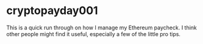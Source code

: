 # cryptopayday001
This is a quick run through on how I manage my Ethereum paycheck.  I think other people might find it useful, especially a few of the little pro tips.

